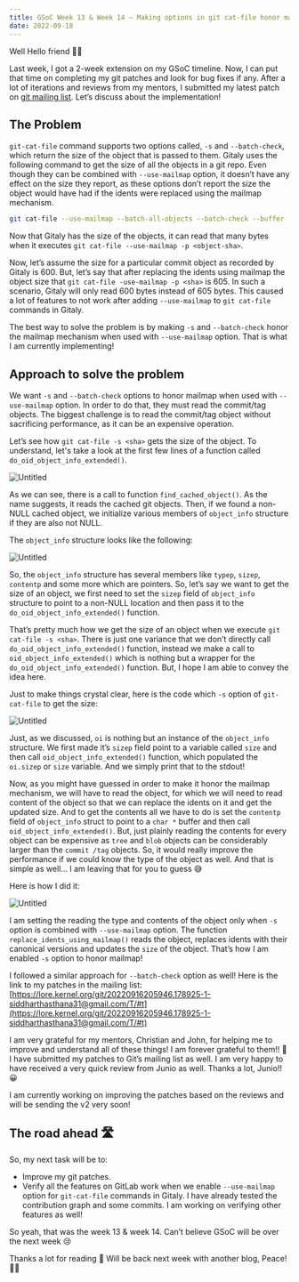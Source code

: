 ```yaml
---
title: GSoC Week 13 & Week 14 — Making options in git cat-file honor mailmap!
date: 2022-09-18
---
```


Well Hello friend 👋🏻

Last week, I got a 2-week extension on my GSoC timeline. Now, I can put that time on completing my git patches and look for bug fixes if any. After a lot of iterations and reviews from my mentors, I submitted my latest patch on [git mailing list](https://lore.kernel.org/git/). Let’s discuss about the implementation!

## The Problem

`git-cat-file` command supports two options called, `-s` and `--batch-check`, which return the size of the object that is passed to them. Gitaly uses the following command to get the size of all the objects in a git repo. Even though they can be combined with `--use-mailmap` option, it doesn’t have any effect on the size they report, as these options don’t report the size the object would have had if the idents were replaced using the mailmap mechanism. 

```bash
git cat-file --use-mailmap --batch-all-objects --batch-check --buffer --unordered
```

Now that Gitaly has the size of the objects, it can read that many bytes when it executes `git cat-file --use-mailmap -p <object-sha>`.

Now, let’s assume the size for a particular commit object as recorded by Gitaly is 600. But, let’s say that after replacing the idents using mailmap the object size that `git cat-file -use-mailmap -p <sha>` is 605. In such a scenario, Gitaly will only read 600 bytes instead of 605 bytes. This caused a lot of features to not work after adding `--use-mailmap` to `git cat-file` commands in Gitaly. 

The best way to solve the problem is by making `-s` and `--batch-check` honor the mailmap mechanism when used with `--use-mailmap` option. That is what I am currently implementing!

## Approach to solve the problem

We want `-s` and `--batch-check` options to honor mailmap when used with `--use-mailmap` option. In order to do that, they must read the commit/tag objects. The biggest challenge is to read the commit/tag object without sacrificing performance, as it can be an expensive operation.

Let’s see how `git cat-file -s <sha>` gets the size of the object. To understand, let's take a look at the first few lines of a function called `do_oid_object_info_extended()`. 

![Untitled](GSoC%20Week%2013%20&%20Week%2014%20%E2%80%94%20Making%20options%20in%20git%20cat%2092891ff67d20430795f702c9a96baea5/Untitled.png)

As we can see, there is a call to function `find_cached_object()`. As the name suggests, it reads the cached git objects. Then, if we found a non-NULL cached object, we initialize various members of `object_info` structure if they are also not NULL. 

The `object_info` structure looks like the following:

![Untitled](GSoC%20Week%2013%20&%20Week%2014%20%E2%80%94%20Making%20options%20in%20git%20cat%2092891ff67d20430795f702c9a96baea5/Untitled%201.png)

 So, the `object_info` structure has several members like `typep`, `sizep`, `contentp` and some more which are pointers. So, let’s say we want to get the size of an object, we first need to set the `sizep` field of `object_info` structure to point to a non-NULL location and then pass it to the `do_oid_object_info_extended()` function.

That’s pretty much how we get the size of an object when we execute `git cat-file -s <sha>`. There is just one variance that we don’t directly call `do_oid_object_info_extended()` function, instead we make a call to `oid_object_info_extended()` which is nothing but a wrapper for the `do_oid_object_info_extended()` function. But, I hope I am able to convey the idea here.

Just to make things crystal clear, here is the code which `-s` option of `git-cat-file` to get the size:

![Untitled](GSoC%20Week%2013%20&%20Week%2014%20%E2%80%94%20Making%20options%20in%20git%20cat%2092891ff67d20430795f702c9a96baea5/Untitled%202.png)

Just, as we discussed, `oi` is nothing but an instance of the `object_info` structure. We first made it’s `sizep` field point to a variable called `size` and then call `oid_object_info_extended()` function, which populated the `oi.sizep` or `size` variable. And we simply print that to the stdout!

Now, as you might have guessed in order to make it honor the mailmap mechanism, we will have to read the object, for which we will need to read content of the object so that we can replace the idents on it and get the updated size. And to get the contents all we have to do is set the `contentp` field of `object_info` struct to point to a `char *` buffer and then call `oid_object_info_extended()`. But, just plainly reading the contents for every object can be expensive as `tree` and `blob` objects can be considerably larger than the `commit /tag` objects. So, it would really improve the performance if we could know the type of the object as well. And that is simple as well… I am leaving that for you to guess 😅

Here is how I did it:

![Untitled](GSoC%20Week%2013%20&%20Week%2014%20%E2%80%94%20Making%20options%20in%20git%20cat%2092891ff67d20430795f702c9a96baea5/Untitled%203.png)

I am setting the reading the type and contents of the object only when `-s` option is combined with `--use-mailmap` option. The function `replace_idents_using_mailmap()` reads the object, replaces idents with their canonical versions and updates the `size` of the object. That’s how I am enabled `-s` option to honor mailmap!

I followed a similar approach for `--batch-check` option as well! Here is the link to my patches in the mailing list: [https://lore.kernel.org/git/20220916205946.178925-1-siddharthasthana31@gmail.com/T/#t](https://lore.kernel.org/git/20220916205946.178925-1-siddharthasthana31@gmail.com/T/#t)

I am very grateful for my mentors, Christian and John, for helping me to improve and understand all of these things! I am forever grateful to them!! 🙇
I have submitted my patches to Git’s mailing list as well. I am very happy to have received a very quick review from Junio as well. Thanks a lot, Junio!! 😀

I am currently working on improving the patches based on the reviews and will be sending the v2 very soon!

## **The road ahead** 🛣️

So, my next task will be to:

- Improve my git patches.
- Verify all the features on GitLab work when we enable `--use-mailmap` option for `git-cat-file` commands in Gitaly. I have already tested the contribution graph and some commits. I am working on verifying other features as well!

So yeah, that was the week 13 & week 14. Can’t believe GSoC will be over the next week 😢

Thanks a lot for reading 🙂 Will be back next week with another blog, Peace! ✌🏻